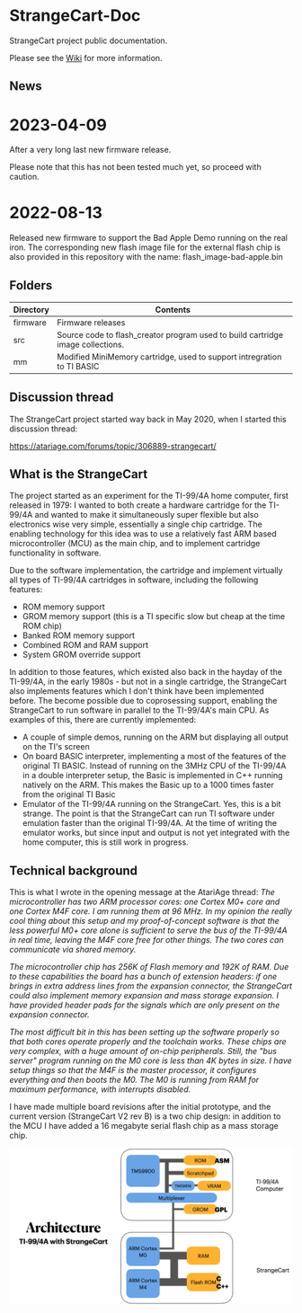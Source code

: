 # StrangeCart-Doc
StrangeCart project public documentation.

Please see the [Wiki](https://github.com/Speccery/StrangeCart-Doc/wiki) for more information.

## News

# 2023-04-09
After a very long last new firmware release.

Please note that this has not been tested much yet, so proceed with caution.

# 2022-08-13
Released new firmware to support the Bad Apple Demo running on the real iron.
The corresponding new flash image file for the external flash chip is also provided in this repository with the name: flash_image-bad-apple.bin

## Folders

| Directory | Contents |
| --------- | -------- |
| firmware  | Firmware releases |
| src       | Source code to flash_creator program used to build cartridge image collections. |
| mm        | Modified MiniMemory cartridge, used to support intregration to TI BASIC |

## Discussion thread
The StrangeCart project started way back in May 2020, when I started this discussion thread:

https://atariage.com/forums/topic/306889-strangecart/

## What is the StrangeCart
The project started as an experiment for the TI-99/4A home computer, first released in 1979: I wanted to both create a hardware cartridge for the TI-99/4A and wanted to make it simultaneously super flexible but also electronics wise very simple, essentially a single chip cartridge. The enabling technology for this idea was to use a relatively fast ARM based microcontroller (MCU) as the main chip, and to implement cartridge functionality in software.

Due to the software implementation, the cartridge and implement virtually all types of TI-99/4A cartridges in software, including the following features:
- ROM memory support
- GROM memory support (this is a TI specific slow but cheap at the time ROM chip)
- Banked ROM memory support
- Combined ROM and RAM support
- System GROM override support

In addition to those features, which existed also back in the hayday of the TI-99/4A, in the early 1980s - but not in a single cartridge, the StrangeCart also implements features which I don't think have been implemented before. The become possible due to coprosessing support, enabling the StrangeCart to run software in parallel to the TI-99/4A's main CPU. As examples of this, there are currently implemented:
- A couple of simple demos, running on the ARM but displaying all output on the TI's screen
- On board BASIC interpreter, implementing a most of the features of the original TI BASIC. Instead of running on the 3MHz CPU of the TI-99/4A in a double interpreter setup, the Basic is implemented in C++ running natively on the ARM. This makes the Basic up to a 1000 times faster from the original TI Basic
- Emulator of the TI-99/4A running on the StrangeCart. Yes, this is a bit strange. The point is that the StrangeCart can run TI software under emulation faster than the original TI-99/4A. At the time of writing the emulator works, but since input and output is not yet integrated with the home computer, this is still work in progress.


## Technical background
This is what I wrote in the opening message at the AtariAge thread: *The microcontroller has two ARM processor cores: one Cortex M0+ core and one Cortex M4F core. I am running them at 96 MHz. In my opinion the really cool thing about this setup and my proof-of-concept software is that the less powerful M0+ core alone is sufficient to serve the bus of the TI-99/4A in real time, leaving the M4F core free for other things. The two cores can communicate via shared memory.*

*The microcontroller chip has 256K of Flash memory and 192K of RAM. Due to these capabilities the board has a bunch of extension headers: if one brings in extra address lines from the expansion connector, the StrangeCart could also implement memory expansion and mass storage expansion. I have provided header pads for the signals which are only present on the expansion connector.*
 
*The most difficult bit in this has been setting up the software properly so that both cores operate properly and the toolchain works. These chips are very complex, with a huge amount of on-chip peripherals. Still, the "bus server" program running on the M0 core is less than 4K bytes in size. I have setup things so that the M4F is the master processor, it configures everything and then boots the M0. The M0 is running from RAM for maximum performance, with interrupts disabled.*

I have made multiple board revisions after the initial prototype, and the current version (StrangeCart V2 rev B) is a two chip design: in addition to the MCU I have added a 16 megabyte serial flash chip as a mass storage chip.

![Architecture picture](https://github.com/Speccery/StrangeCart-Doc/blob/main/StrangeCart%20Architecture.jpg)
